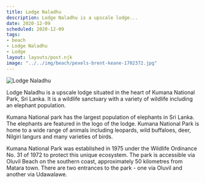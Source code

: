 ```yaml
---
title: Lodge Naladhu
description: Lodge Naladhu is a upscale lodge...
date: 2020-12-09
scheduled: 2020-12-09
tags:
- beach
- Lodge Naladhu
- Lodge
layout: layouts/post.njk
image: "../../img/beach/pexels-brent-keane-1702372.jpg"
---
```


![Lodge Naladhu](../../img/beach/pexels-brent-keane-1702372.jpg)

Lodge Naladhu is a upscale lodge situated in the heart of Kumana National Park, Sri Lanka. It is a wildlife sanctuary with a variety of wildlife including an elephant population.

Kumana National park has the largest population of elephants in Sri Lanka. The elephants are featured in the logo of the lodge. Kumana National Park is home to a wide range of animals including leopards, wild buffaloes, deer, Nilgiri langurs and many varieties of birds.

Kumana National Park was established in 1975 under the Wildlife Ordinance No. 31 of 1972 to protect this unique ecosystem. The park is accessible via Oluvil Beach on the southern coast, approximately 50 kilometres from Matara town. There are two entrances to the park - one via Oluvil and another via Udawalawe.

